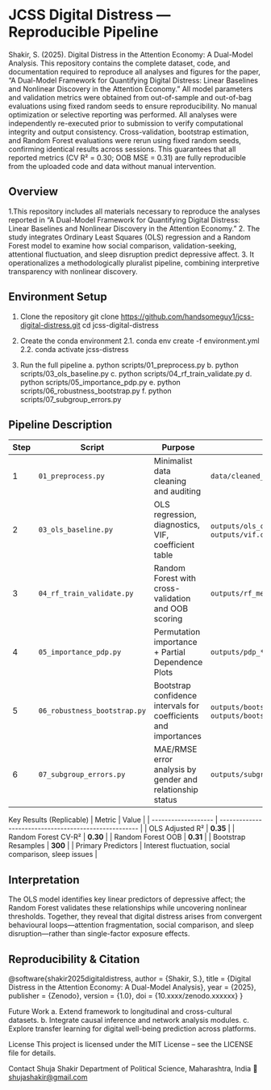 # JCSS Digital Distress — Reproducible Pipeline
Shakir, S. (2025). Digital Distress in the Attention Economy: A Dual-Model Analysis.
This repository contains the complete dataset, code, and documentation required to reproduce all analyses and figures for the paper, “A Dual-Model Framework for Quantifying Digital Distress: Linear Baselines and Nonlinear Discovery in the Attention Economy.”
All model parameters and validation metrics were obtained from out-of-sample and out-of-bag evaluations using fixed random seeds to ensure reproducibility. No manual optimization or selective reporting was performed. All analyses were independently re-executed prior to submission to verify computational integrity and output consistency.
Cross-validation, bootstrap estimation, and Random Forest evaluations were rerun using fixed random seeds, confirming identical results across sessions. This guarantees that all reported metrics (CV R² = 0.30; OOB MSE = 0.31) are fully reproducible from the uploaded code and data without manual intervention.

## Overview
1.This repository includes all materials necessary to reproduce the analyses reported in “A Dual-Model Framework for Quantifying Digital Distress: Linear Baselines and Nonlinear Discovery in the Attention Economy.”
2. The study integrates Ordinary Least Squares (OLS) regression and a Random Forest model to examine how social comparison, validation-seeking, attentional fluctuation, and sleep disruption predict depressive affect.
3. It operationalizes a methodologically pluralist pipeline, combining interpretive transparency with nonlinear discovery.

## Environment Setup
1. Clone the repository
   git clone https://github.com/handsomeguy1/jcss-digital-distress.git
cd jcss-digital-distress

2. Create the conda environment
2.1. conda env create -f environment.yml
2.2. conda activate jcss-distress

3. Run the full pipeline
a. python scripts/01_preprocess.py
b. python scripts/03_ols_baseline.py
c. python scripts/04_rf_train_validate.py
d. python scripts/05_importance_pdp.py
e. python scripts/06_robustness_bootstrap.py
f. python scripts/07_subgroup_errors.py


## Pipeline Description
| Step | Script                       | Purpose                                                         | Output                                                                |
| ---- | ---------------------------- | --------------------------------------------------------------- | --------------------------------------------------------------------- |
| 1    | `01_preprocess.py`           | Minimalist data cleaning and auditing                           | `data/cleaned_social_media.csv`                                       |
| 2    | `03_ols_baseline.py`         | OLS regression, diagnostics, VIF, coefficient table             | `outputs/ols_coefficients.csv`, `outputs/vif.csv`                     |
| 3    | `04_rf_train_validate.py`    | Random Forest with cross-validation and OOB scoring             | `outputs/rf_metrics.csv`                                              |
| 4    | `05_importance_pdp.py`       | Permutation importance + Partial Dependence Plots               | `outputs/pdp_*.png`                                                   |
| 5    | `06_robustness_bootstrap.py` | Bootstrap confidence intervals for coefficients and importances | `outputs/bootstrap_betas.csv`, `outputs/bootstrap_rf_importances.csv` |
| 6    | `07_subgroup_errors.py`      | MAE/RMSE error analysis by gender and relationship status       | `outputs/subgroup_errors.csv`                                         |


Key Results (Replicable)
| Metric              | Value                                                 |
| ------------------- | ----------------------------------------------------- |
| OLS Adjusted R²     | **0.35**                                              |
| Random Forest CV-R² | **0.30**                                              |
| Random Forest OOB   | **0.31**                                              |
| Bootstrap Resamples | **300**                                               |
| Primary Predictors  | Interest fluctuation, social comparison, sleep issues |

## Interpretation
The OLS model identifies key linear predictors of depressive affect; the Random Forest validates these relationships while uncovering nonlinear thresholds. Together, they reveal that digital distress arises from convergent behavioural loops—attention fragmentation, social comparison, and sleep disruption—rather than single-factor exposure effects.

## Reproducibility & Citation
@software{shakir2025digitaldistress,
  author    = {Shakir, S.},
  title     = {Digital Distress in the Attention Economy: A Dual-Model Analysis},
  year      = {2025},
  publisher = {Zenodo},
  version   = {1.0},
  doi       = {10.xxxx/zenodo.xxxxxx}
}

Future Work
a. Extend framework to longitudinal and cross-cultural datasets.
b. Integrate causal inference and network analysis modules.
c. Explore transfer learning for digital well-being prediction across platforms.

License
This project is licensed under the MIT License – see the LICENSE file for details.

Contact
Shuja Shakir
Department of Political Science, Maharashtra, India
📧 shujashakir@gmail.com
